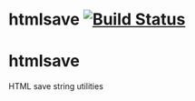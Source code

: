 # htmlsave [![Build Status](https://travis-ci.org/bezoerb/htmlsave.png)](https://travis-ci.org/bezoerb/htmlsave)

htmlsave
========

HTML save string utilities
